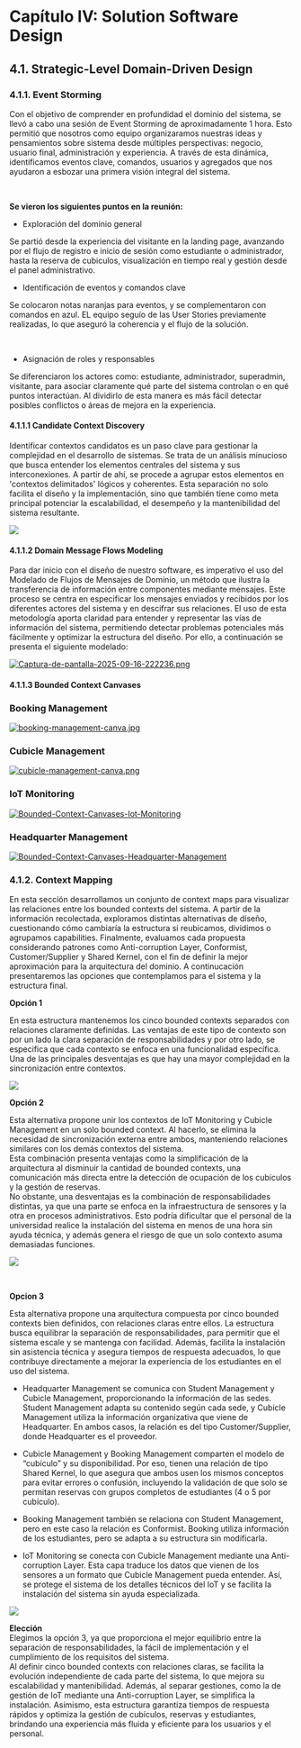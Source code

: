 # Capítulo IV: Solution Software Design

## 4.1. Strategic-Level Domain-Driven Design

### 4.1.1. Event Storming

Con el objetivo de comprender en profundidad el dominio del sistema, se llevó a cabo una sesión de Event Storming de aproximadamente 1 hora. Esto permitió que nosotros como equipo organizaramos nuestras ideas y pensamientos sobre sistema desde múltiples perspectivas: negocio, usuario final, administración y experiencia. A través de esta dinámica, identificamos eventos clave, comandos, usuarios y agregados que nos ayudaron a esbozar una primera visión integral del sistema.

<br>

**Se vieron los siguientes puntos en la reunión:**

- Exploración del dominio general

Se partió desde la experiencia del visitante en la landing page, avanzando por el flujo de registro e inicio de sesión como estudiante o administrador, hasta la reserva de cubiculos, visualización en tiempo real y gestión desde el panel administrativo.

- Identificación de eventos y comandos clave

Se colocaron notas naranjas para eventos, y se complementaron con comandos en azul. EL equipo seguío de las User Stories previamente realizadas, lo que aseguró la coherencia y el flujo de la solución.

<br>

- Asignación de roles y responsables

Se diferenciaron los actores como: estudiante, administrador, superadmin, visitante, para asociar claramente qué parte del sistema controlan o en qué puntos interactúan. Al dividirlo de esta manera es más fácil detectar posibles conflictos o áreas de mejora en la experiencia.<br>

#### 4.1.1.1 Candidate Context Discovery

Identificar contextos candidatos es un paso clave para gestionar la complejidad en el desarrollo de sistemas. Se trata de un análisis minucioso que busca entender los elementos centrales del sistema y sus interconexiones. A partir de ahí, se procede a agrupar estos elementos en 'contextos delimitados' lógicos y coherentes. Esta separación no solo facilita el diseño y la implementación, sino que también tiene como meta principal potenciar la escalabilidad, el desempeño y la mantenibilidad del sistema resultante.

<img src="images/Candidate-Context-Discovery/Candidate Context Discovery.png">

#### 4.1.1.2 Domain Message Flows Modeling

Para dar inicio con el diseño de nuestro software, es imperativo el uso del Modelado de Flujos de Mensajes de Dominio, un método que ilustra la transferencia de información entre componentes mediante mensajes. Este proceso se centra en especificar los mensajes enviados y recibidos por los diferentes actores del sistema y en descifrar sus relaciones. El uso de esta metodología aporta claridad para entender y representar las vías de información del sistema, permitiendo detectar problemas potenciales más fácilmente y optimizar la estructura del diseño. Por ello, a continuación se presenta el siguiente modelado:

[![Captura-de-pantalla-2025-09-16-222236.png](https://i.postimg.cc/qqQVdGnT/Captura-de-pantalla-2025-09-16-222236.png)](https://postimg.cc/sGB0Y7w6)




#### 4.1.1.3 Bounded Context Canvases

### Booking Management
[![booking-management-canva.jpg](https://i.postimg.cc/2SDTDHPZ/booking-management-canva.jpg)](https://postimg.cc/nC3qK1VF)

### Cubicle Management
[![cubicle-management-canva.png](https://i.postimg.cc/3Jp9zMbh/cubicle-management-canva.png)](https://postimg.cc/1fmpNdQ7)

### IoT Monitoring
<a href="https://ibb.co/MxjxwgWw"><img src="https://i.ibb.co/Txnxjwpj/Bounded-Context-Canvases-Iot-Monitoring.jpg" alt="Bounded-Context-Canvases-Iot-Monitoring" border="0"></a><br>


### Headquarter Management
<a href="https://ibb.co/HTX3nqcQ"><img src="https://i.ibb.co/ZzN7WxQC/Bounded-Context-Canvases-Headquarter-Management.jpg" alt="Bounded-Context-Canvases-Headquarter-Management" border="0"></a><br>

### 4.1.2. Context Mapping

En esta sección desarrollamos un conjunto de context maps para visualizar las relaciones entre los bounded contexts del sistema. A partir de la información recolectada, exploramos distintas alternativas de diseño, cuestionando cómo cambiaría la estructura si reubicamos, dividimos o agrupamos capabilities. Finalmente, evaluamos cada propuesta considerando patrones como Anti-corruption Layer, Conformist, Customer/Supplier y Shared Kernel, con el fin de definir la mejor aproximación para la arquitectura del dominio. A continucación presentaremos las opciones que contemplamos para el sistema y la estructura final.

**Opción 1**

En esta estructura mantenemos los cinco bounded contexts separados con relaciones claramente definidas. Las ventajas de este tipo de contexto son por un lado la clara separación de responsabilidades y por otro lado, se especifica que cada contexto se enfoca en una funcionalidad específica. Una de las principales desventajas es que hay una mayor complejidad en la sincronización entre contextos.

<img src="images/context_diagrams/opcion1.png">

<br>

**Opción 2**

Esta alternativa propone unir los contextos de IoT Monitoring y Cubicle Management en un solo bounded context. Al hacerlo, se elimina la necesidad de sincronización externa entre ambos, manteniendo relaciones similares con los demás contextos del sistema. <br> Esta combinación presenta ventajas como la simplificación de la arquitectura al disminuir la cantidad de bounded contexts, una comunicación más directa entre la detección de ocupación de los cubículos y la gestión de reservas. <br> No obstante, una desventajas es la combinación de responsabilidades distintas, ya que una parte se enfoca en la infraestructura de sensores y la otra en procesos administrativos. Esto podría dificultar que el personal de la universidad realice la instalación del sistema en menos de una hora sin ayuda técnica, y además genera el riesgo de que un solo contexto asuma demasiadas funciones.

<img src="images/context_diagrams/opcion2.png"> <br>

<br>

**Opcion 3** 

Esta alternativa propone una arquitectura compuesta por cinco bounded contexts bien definidos, con relaciones claras entre ellos. La estructura busca equilibrar la separación de responsabilidades, para permitir que el sistema escale y se mantenga con facilidad. Además, facilita la instalación sin asistencia técnica y asegura tiempos de respuesta adecuados, lo que contribuye directamente a mejorar la experiencia de los estudiantes en el uso del sistema.

* Headquarter Management se comunica con Student Management y Cubicle Management, proporcionando la información de las sedes. Student Management adapta su contenido según cada sede, y Cubicle Management utiliza la información organizativa que viene de Headquarter. En ambos casos, la relación es del tipo Customer/Supplier, donde Headquarter es el proveedor.

* Cubicle Management y Booking Management comparten el modelo de “cubículo” y su disponibilidad. Por eso, tienen una relación de tipo Shared Kernel, lo que asegura que ambos usen los mismos conceptos para evitar errores o confusión, incluyendo la validación de que solo se permitan reservas con grupos completos de estudiantes (4 o 5 por cubículo).

* Booking Management también se relaciona con Student Management, pero en este caso la relación es Conformist. Booking utiliza información de los estudiantes, pero se adapta a su estructura sin modificarla.

* IoT Monitoring se conecta con Cubicle Management mediante una Anti-corruption Layer. Esta capa traduce los datos que vienen de los sensores a un formato que Cubicle Management pueda entender. Así, se protege el sistema de los detalles técnicos del IoT y se facilita la instalación del sistema sin ayuda especializada.
  
<img src="images/context_diagrams/opcion3.png">

<br>

**Elección** <br>
Elegimos la opción 3, ya que proporciona el mejor equilibrio entre la separación de responsabilidades, la fácil de implementación y el cumplimiento de los requisitos del sistema. <br>
Al definir cinco bounded contexts con relaciones claras, se facilita la evolución independiente de cada parte del sistema, lo que mejora su escalabilidad y mantenibilidad. Además, al separar gestiones, como la de gestión de IoT mediante una Anti-corruption Layer, se simplifica la instalación. Asimismo, esta estructura garantiza tiempos de respuesta rápidos y optimiza la gestión de cubículos, reservas y estudiantes, brindando una experiencia más fluida y eficiente para los usuarios y el personal.
